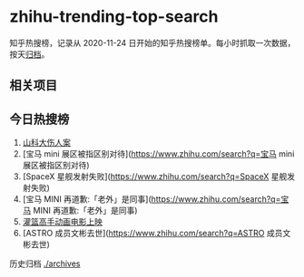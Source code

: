 # zhihu-trending-top-search

知乎热搜榜，记录从 2020-11-24
日开始的知乎热搜榜单。每小时抓取一次数据，按天[归档](./archives)。

## 相关项目

## 今日热搜榜

<!-- BEGIN -->
<!-- 最后更新时间 Fri Apr 21 2023 11:07:57 GMT+0800 (China Standard Time) -->

1. [山科大伤人案](https://www.zhihu.com/search?q=山科大伤人案)
1. [宝马 mini 展区被指区别对待](https://www.zhihu.com/search?q=宝马 mini
   展区被指区别对待)
1. [SpaceX 星舰发射失败](https://www.zhihu.com/search?q=SpaceX 星舰发射失败)
1. [宝马 MINI 再道歉:「老外」是同事](https://www.zhihu.com/search?q=宝马 MINI
   再道歉:「老外」是同事)
1. [灌篮高手动画电影上映](https://www.zhihu.com/search?q=灌篮高手动画电影上映)
1. [ASTRO 成员文彬去世](https://www.zhihu.com/search?q=ASTRO 成员文彬去世)

<!-- END -->

历史归档 [./archives](./archives)
